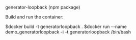 generator-loopback (npm package)

Build and run the container:

$docker build -t generatorloopback .
$docker run --name demo_generatorloopback -i -t generatorloopback /bin/bash
